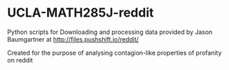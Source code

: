 # UCLA-MATH285J-reddit

Python scripts for Downloading and processing data provided by Jason Baumgartner at http://files.pushshift.io/reddit/

Created for the purpose of analysing contagion-like properties of profanity on reddit